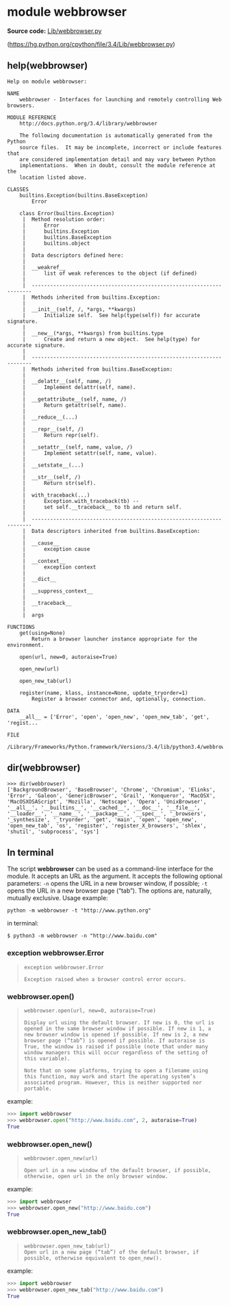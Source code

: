 # module webbrowser

**Source code:** [Lib/webbrowser.py](https://hg.python.org/cpython/file/3.4/Lib/webbrowser.py)

(https://hg.python.org/cpython/file/3.4/Lib/webbrowser.py)

## help(webbrowser)

```
Help on module webbrowser:

NAME
    webbrowser - Interfaces for launching and remotely controlling Web browsers.

MODULE REFERENCE
    http://docs.python.org/3.4/library/webbrowser
    
    The following documentation is automatically generated from the Python
    source files.  It may be incomplete, incorrect or include features that
    are considered implementation detail and may vary between Python
    implementations.  When in doubt, consult the module reference at the
    location listed above.

CLASSES
    builtins.Exception(builtins.BaseException)
        Error
    
    class Error(builtins.Exception)
     |  Method resolution order:
     |      Error
     |      builtins.Exception
     |      builtins.BaseException
     |      builtins.object
     |  
     |  Data descriptors defined here:
     |  
     |  __weakref__
     |      list of weak references to the object (if defined)
     |  
     |  ----------------------------------------------------------------------
     |  Methods inherited from builtins.Exception:
     |  
     |  __init__(self, /, *args, **kwargs)
     |      Initialize self.  See help(type(self)) for accurate signature.
     |  
     |  __new__(*args, **kwargs) from builtins.type
     |      Create and return a new object.  See help(type) for accurate signature.
     |  
     |  ----------------------------------------------------------------------
     |  Methods inherited from builtins.BaseException:
     |  
     |  __delattr__(self, name, /)
     |      Implement delattr(self, name).
     |  
     |  __getattribute__(self, name, /)
     |      Return getattr(self, name).
     |  
     |  __reduce__(...)
     |  
     |  __repr__(self, /)
     |      Return repr(self).
     |  
     |  __setattr__(self, name, value, /)
     |      Implement setattr(self, name, value).
     |  
     |  __setstate__(...)
     |  
     |  __str__(self, /)
     |      Return str(self).
     |  
     |  with_traceback(...)
     |      Exception.with_traceback(tb) --
     |      set self.__traceback__ to tb and return self.
     |  
     |  ----------------------------------------------------------------------
     |  Data descriptors inherited from builtins.BaseException:
     |  
     |  __cause__
     |      exception cause
     |  
     |  __context__
     |      exception context
     |  
     |  __dict__
     |  
     |  __suppress_context__
     |  
     |  __traceback__
     |  
     |  args

FUNCTIONS
    get(using=None)
        Return a browser launcher instance appropriate for the environment.
    
    open(url, new=0, autoraise=True)
    
    open_new(url)
    
    open_new_tab(url)
    
    register(name, klass, instance=None, update_tryorder=1)
        Register a browser connector and, optionally, connection.

DATA
    __all__ = ['Error', 'open', 'open_new', 'open_new_tab', 'get', 'regist...

FILE
    /Library/Frameworks/Python.framework/Versions/3.4/lib/python3.4/webbrowser.py
```

## dir(webbrowser)

```
>>> dir(webbrowser)
['BackgroundBrowser', 'BaseBrowser', 'Chrome', 'Chromium', 'Elinks', 'Error', 'Galeon', 'GenericBrowser', 'Grail', 'Konqueror', 'MacOSX', 'MacOSXOSAScript', 'Mozilla', 'Netscape', 'Opera', 'UnixBrowser', '__all__', '__builtins__', '__cached__', '__doc__', '__file__', '__loader__', '__name__', '__package__', '__spec__', '_browsers', '_synthesize', '_tryorder', 'get', 'main', 'open', 'open_new', 'open_new_tab', 'os', 'register', 'register_X_browsers', 'shlex', 'shutil', 'subprocess', 'sys']
```



## In terminal

The script **webbrowser** can be used as a command-line interface for the module. It accepts an URL as the argument. It accepts the following optional parameters: `-n` opens the URL in a new browser window, if possible; `-t` opens the URL in a new browser page (“tab”). The options are, naturally, mutually exclusive. Usage example:

```
python -m webbrowser -t "http://www.python.org"
```

in terminal:

```
$ python3 -m webbrowser -n "http://www.baidu.com"
```



### exception webbrowser.Error

> ```
> exception webbrowser.Error
>
> Exception raised when a browser control error occurs.
> ```



### webbrowser.open()

> ```
> webbrowser.open(url, new=0, autoraise=True)
>
> Display url using the default browser. If new is 0, the url is opened in the same browser window if possible. If new is 1, a new browser window is opened if possible. If new is 2, a new browser page (“tab”) is opened if possible. If autoraise is True, the window is raised if possible (note that under many window managers this will occur regardless of the setting of this variable).
>
> Note that on some platforms, trying to open a filename using this function, may work and start the operating system’s associated program. However, this is neither supported nor portable.
> ```

example:

```python
>>> import webbrowser
>>> webbrowser.open("http://www.baidu.com", 2, autoraise=True)
True
```



### webbrowser.open_new()

> ```
> webbrowser.open_new(url)
>
> Open url in a new window of the default browser, if possible, otherwise, open url in the only browser window.
> ```

example:

```python
>>> import webbrowser
>>> webbrowser.open_new("http://www.baidu.com")
True
```



### webbrowser.open_new_tab()

> ```
> webbrowser.open_new_tab(url)
> Open url in a new page (“tab”) of the default browser, if possible, otherwise equivalent to open_new().
> ```

example:

```python
>>> import webbrowser
>>> webbrowser.open_new_tab("http://www.baidu.com")
True
```

